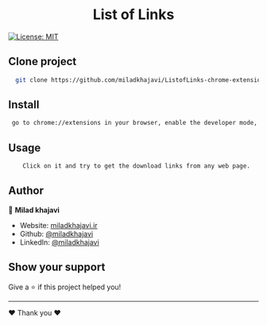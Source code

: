 <h1 align="center">List of Links</h1>
<p>
 
  <a href="#" target="_blank">
    <img alt="License: MIT" src="https://img.shields.io/badge/License-MIT-yellow.svg" />
  </a>
</p>

## Clone project

```bash
  git clone https://github.com/miladkhajavi/ListofLinks-chrome-extension
```

## Install

```sh
 go to chrome://extensions in your browser, enable the developer mode, and click on Load unpacked, Select extension folder and you should see your extension icon in the toolbar
```

## Usage

```sh
    Click on it and try to get the download links from any web page.
```


## Author

👤 **Milad khajavi**

* Website: [miladkhajavi.ir](https://miladkhajavi.ir)
* Github: [@miladkhajavi](https://github.com/miladkhajavi)
* LinkedIn: [@miladkhajavi](https://linkedin.com/in/miladkhajavi)

## Show your support

Give a ⭐️ if this project helped you!

***

 ❤️ Thank you ❤️
